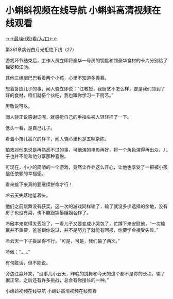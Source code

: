 # 小蝌蚪视频在线导航 小蝌蚪高清视频在线观看

<a href="https://m8k3.cc">→→最/新/观/看/入/口←←</a>

第361章病弱白月光拒绝下线（27）

游戏环节结束后，工作人员立即将豪华一号房的钥匙和领豪华食材的卡片分别给了锦晏和江驰。

其他三组眼巴巴看着两个小孩，心里不知道多羡慕。

想着答应儿子的事，闻人骁立即说：“江教授，我厨艺不怎么样，要是我们领到了好的食材，咱们就搭个伙吧，我也跟你学习一下厨艺。”

厉敬说可以。

闻人骁正说感谢词呢，就感觉自己的手指头被人轻轻捏了一下。

低头一看，是自己儿子。

看着小孩儿高兴的样子，闻人骁心里也是五味杂陈。

拍戏对他来说是再熟悉不过的事，可他演的电影再好，将一个角色演得再出众，儿子也并不能和他分享那种喜悦。

可现在，小小的简陋的一个游戏，竟然让乔乔这么开心，让他也享受了一把被小孩信任依赖的幸福感。

看来接下来真的要继续拼命才行！

冷云天失落地低着头。

他们之前跳舞没有获奖，这一次的游戏同样输了，输了就没多少选择的余地，没有房子也没有菜，也不能跟锦晏姐姐合作了。

冷傲本来觉得太丢脸了，一看儿子又要变成小哭包了，忙蹲下来安慰他，“一次输赢并不重要，爸爸跟你说过，并不是努力了就能有回报，你要学会接受失败。”

冷云天一下子委屈得不行，“可是，可是，我们输了两次。”

冷傲：“……”

有句脏话，但不能说。

旁边江嬴坏笑，“没事儿小云天，昨晚的跳舞和今天的这个都不是你的长项，输了很正常，之后还有许多挑战，总会有你擅长的一种。”

小蝌蚪视频在线导航 小蝌蚪高清视频在线观看
